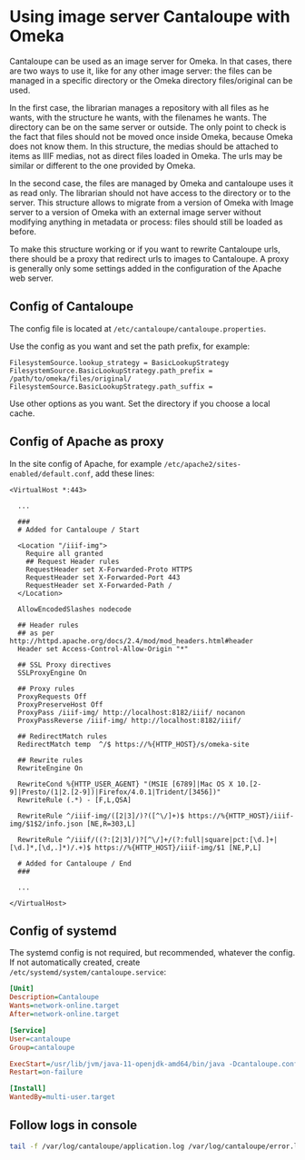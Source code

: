 Using image server Cantaloupe with Omeka
========================================

Cantaloupe can be used as an image server for Omeka. In that cases, there are
two ways to use it, like for any other image server: the files can be managed in
a specific directory or the Omeka directory files/original can be used.

In the first case, the librarian manages a repository with all files as he wants,
with the structure he wants, with the filenames he wants. The directory can be
on the same server or outside. The only point to check is the fact that files
should not be moved once inside Omeka, because Omeka does not know them. In this
structure, the medias should be attached to items as IIIF medias, not as direct
files loaded in Omeka. The urls may be similar or different to the one provided
by Omeka.

In the second case, the files are managed by Omeka and cantaloupe uses it as
read only. The librarian should not have access to the directory or to the
server. This structure allows to migrate from a version of Omeka with Image
server to a version of Omeka with an external image server without modifying
anything in metadata or process: files should still be loaded as before.

To make this structure working or if you want to rewrite Cantaloupe urls, there
should be a proxy that redirect urls to images to Cantaloupe. A proxy is
generally only some settings added in the configuration of the Apache web
server.

## Config of Cantaloupe

The config file is located at `/etc/cantaloupe/cantaloupe.properties`.

Use the config as you want and set the path prefix, for example:

```
FilesystemSource.lookup_strategy = BasicLookupStrategy
FilesystemSource.BasicLookupStrategy.path_prefix = /path/to/omeka/files/original/
FilesystemSource.BasicLookupStrategy.path_suffix =
```

Use other options as you want. Set the directory if you choose a local cache.

## Config of Apache as proxy

In the site config of Apache, for example `/etc/apache2/sites-enabled/default.conf`,
add these lines:

```apache2
<VirtualHost *:443>

  ...

  ###
  # Added for Cantaloupe / Start

  <Location "/iiif-img">
    Require all granted
    ## Request Header rules
    RequestHeader set X-Forwarded-Proto HTTPS
    RequestHeader set X-Forwarded-Port 443
    RequestHeader set X-Forwarded-Path /
  </Location>

  AllowEncodedSlashes nodecode

  ## Header rules
  ## as per http://httpd.apache.org/docs/2.4/mod/mod_headers.html#header
  Header set Access-Control-Allow-Origin "*"

  ## SSL Proxy directives
  SSLProxyEngine On

  ## Proxy rules
  ProxyRequests Off
  ProxyPreserveHost Off
  ProxyPass /iiif-img/ http://localhost:8182/iiif/ nocanon
  ProxyPassReverse /iiif-img/ http://localhost:8182/iiif/

  ## RedirectMatch rules
  RedirectMatch temp  ^/$ https://%{HTTP_HOST}/s/omeka-site

  ## Rewrite rules
  RewriteEngine On

  RewriteCond %{HTTP_USER_AGENT} "(MSIE [6789]|Mac OS X 10.[2-9]|Presto/(1|2.[2-9])|Firefox/4.0.1|Trident/[3456])"
  RewriteRule (.*) - [F,L,QSA]

  RewriteRule ^/iiif-img/([2|3]/)?([^\/]+)$ https://%{HTTP_HOST}/iiif-img/$1$2/info.json [NE,R=303,L]

  RewriteRule ^/iiif/((?:[2|3]/)?[^\/]+/(?:full|square|pct:[\d.]+|[\d.]*,[\d,.]*)/.+)$ https://%{HTTP_HOST}/iiif-img/$1 [NE,P,L]

  # Added for Cantaloupe / End
  ###

  ...

</VirtualHost>
```

## Config of systemd

The systemd config is not required, but recommended, whatever the config.
If not automatically created, create `/etc/systemd/system/cantaloupe.service`:

```ini
[Unit]
Description=Cantaloupe
Wants=network-online.target
After=network-online.target

[Service]
User=cantaloupe
Group=cantaloupe

ExecStart=/usr/lib/jvm/java-11-openjdk-amd64/bin/java -Dcantaloupe.config=/etc/cantaloupe/cantaloupe.properties -Xmx2g -jar /opt/cantaloupe/cantaloupe.jar
Restart=on-failure

[Install]
WantedBy=multi-user.target
```

## Follow logs in console

```sh
tail -f /var/log/cantaloupe/application.log /var/log/cantaloupe/error.log /var/log/cantaloupe/access.log
```
